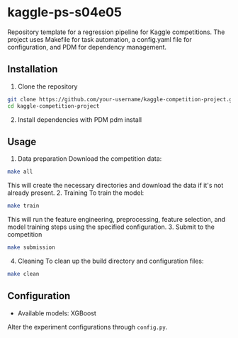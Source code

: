# kaggle-ps-s04e05

Repository template for a regression pipeline for Kaggle competitions. The project uses Makefile for task automation, a config.yaml file for configuration, and PDM for dependency management.

## Installation

1. Clone the repository

```sh
git clone https://github.com/your-username/kaggle-competition-project.git
cd kaggle-competition-project
```

2. Install dependencies with PDM
   pdm install

## Usage

1. Data preparation
   Download the competition data:

```sh
make all
```

This will create the necessary directories and download the data if it's not already present. 2. Training
To train the model:

```sh
make train
```

This will run the feature engineering, preprocessing, feature selection, and model training steps using the specified configuration. 3. Submit to the competition

```sh
make submission
```

4. Cleaning
   To clean up the build directory and configuration files:

```sh
make clean
```

## Configuration

- Available models: XGBoost

Alter the experiment configurations through `config.py`.

